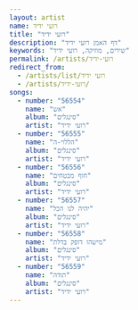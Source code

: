 ```yaml
---
layout: artist
name: רועי ידיד
title: "רועי ידיד"
description: "דף האמן רועי ידיד"
keywords: "שירים, מוזיקה, רועי ידיד"
permalink: /artists/רועי-ידיד
redirect_from:
  - /artists/list/רועי ידיד
  - /artists/רועי-ידיד/
songs:
  - number: "56554"
    name: "אש"
    album: "סינגלים"
    artist: "רועי ידיד"
  - number: "56555"
    name: "הללוי-ה"
    album: "סינגלים"
    artist: "רועי ידיד"
  - number: "56556"
    name: "חוף מבטחים"
    album: "סינגלים"
    artist: "רועי ידיד"
  - number: "56557"
    name: "יהיה לנו הכל"
    album: "סינגלים"
    artist: "רועי ידיד"
  - number: "56558"
    name: "מישהו דופק בדלת"
    album: "סינגלים"
    artist: "רועי ידיד"
  - number: "56559"
    name: "תודה"
    album: "סינגלים"
    artist: "רועי ידיד"
---
```

